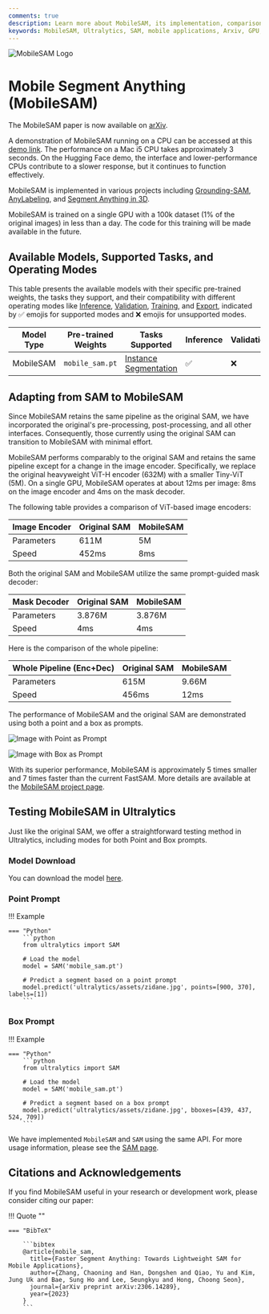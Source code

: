```yaml
---
comments: true
description: Learn more about MobileSAM, its implementation, comparison with the original SAM, and how to download and test it in the Ultralytics framework. Improve your mobile applications today.
keywords: MobileSAM, Ultralytics, SAM, mobile applications, Arxiv, GPU, API, image encoder, mask decoder, model download, testing method
---
```


![MobileSAM Logo](https://github.com/ChaoningZhang/MobileSAM/blob/master/assets/logo2.png?raw=true)

# Mobile Segment Anything (MobileSAM)

The MobileSAM paper is now available on [arXiv](https://arxiv.org/pdf/2306.14289.pdf).

A demonstration of MobileSAM running on a CPU can be accessed at this [demo link](https://huggingface.co/spaces/dhkim2810/MobileSAM). The performance on a Mac i5 CPU takes approximately 3 seconds. On the Hugging Face demo, the interface and lower-performance CPUs contribute to a slower response, but it continues to function effectively.

MobileSAM is implemented in various projects including [Grounding-SAM](https://github.com/IDEA-Research/Grounded-Segment-Anything), [AnyLabeling](https://github.com/vietanhdev/anylabeling), and [Segment Anything in 3D](https://github.com/Jumpat/SegmentAnythingin3D).

MobileSAM is trained on a single GPU with a 100k dataset (1% of the original images) in less than a day. The code for this training will be made available in the future.

## Available Models, Supported Tasks, and Operating Modes

This table presents the available models with their specific pre-trained weights, the tasks they support, and their compatibility with different operating modes like [Inference](../modes/predict.md), [Validation](../modes/val.md), [Training](../modes/train.md), and [Export](../modes/export.md), indicated by ✅ emojis for supported modes and ❌ emojis for unsupported modes.

| Model Type | Pre-trained Weights | Tasks Supported                              | Inference | Validation | Training | Export |
|------------|---------------------|----------------------------------------------|-----------|------------|----------|--------|
| MobileSAM  | `mobile_sam.pt`     | [Instance Segmentation](../tasks/segment.md) | ✅         | ❌          | ❌        | ❌      |

## Adapting from SAM to MobileSAM

Since MobileSAM retains the same pipeline as the original SAM, we have incorporated the original's pre-processing, post-processing, and all other interfaces. Consequently, those currently using the original SAM can transition to MobileSAM with minimal effort.

MobileSAM performs comparably to the original SAM and retains the same pipeline except for a change in the image encoder. Specifically, we replace the original heavyweight ViT-H encoder (632M) with a smaller Tiny-ViT (5M). On a single GPU, MobileSAM operates at about 12ms per image: 8ms on the image encoder and 4ms on the mask decoder.

The following table provides a comparison of ViT-based image encoders:

| Image Encoder | Original SAM | MobileSAM |
|---------------|--------------|-----------|
| Parameters    | 611M         | 5M        |
| Speed         | 452ms        | 8ms       |

Both the original SAM and MobileSAM utilize the same prompt-guided mask decoder:

| Mask Decoder | Original SAM | MobileSAM |
|--------------|--------------|-----------|
| Parameters   | 3.876M       | 3.876M    |
| Speed        | 4ms          | 4ms       |

Here is the comparison of the whole pipeline:

| Whole Pipeline (Enc+Dec) | Original SAM | MobileSAM |
|--------------------------|--------------|-----------|
| Parameters               | 615M         | 9.66M     |
| Speed                    | 456ms        | 12ms      |

The performance of MobileSAM and the original SAM are demonstrated using both a point and a box as prompts.

![Image with Point as Prompt](https://raw.githubusercontent.com/ChaoningZhang/MobileSAM/master/assets/mask_box.jpg?raw=true)

![Image with Box as Prompt](https://raw.githubusercontent.com/ChaoningZhang/MobileSAM/master/assets/mask_box.jpg?raw=true)

With its superior performance, MobileSAM is approximately 5 times smaller and 7 times faster than the current FastSAM. More details are available at the [MobileSAM project page](https://github.com/ChaoningZhang/MobileSAM).

## Testing MobileSAM in Ultralytics

Just like the original SAM, we offer a straightforward testing method in Ultralytics, including modes for both Point and Box prompts.

### Model Download

You can download the model [here](https://github.com/ChaoningZhang/MobileSAM/blob/master/weights/mobile_sam.pt).

### Point Prompt

!!! Example

````
=== "Python"
    ```python
    from ultralytics import SAM

    # Load the model
    model = SAM('mobile_sam.pt')

    # Predict a segment based on a point prompt
    model.predict('ultralytics/assets/zidane.jpg', points=[900, 370], labels=[1])
    ```
````

### Box Prompt

!!! Example

````
=== "Python"
    ```python
    from ultralytics import SAM

    # Load the model
    model = SAM('mobile_sam.pt')

    # Predict a segment based on a box prompt
    model.predict('ultralytics/assets/zidane.jpg', bboxes=[439, 437, 524, 709])
    ```
````

We have implemented `MobileSAM` and `SAM` using the same API. For more usage information, please see the [SAM page](sam.md).

## Citations and Acknowledgements

If you find MobileSAM useful in your research or development work, please consider citing our paper:

!!! Quote ""

````
=== "BibTeX"

    ```bibtex
    @article{mobile_sam,
      title={Faster Segment Anything: Towards Lightweight SAM for Mobile Applications},
      author={Zhang, Chaoning and Han, Dongshen and Qiao, Yu and Kim, Jung Uk and Bae, Sung Ho and Lee, Seungkyu and Hong, Choong Seon},
      journal={arXiv preprint arXiv:2306.14289},
      year={2023}
    }
    ```
````
